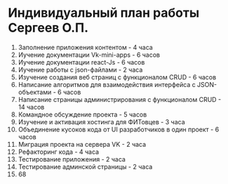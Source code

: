 # Индивидуальный план работы Сергеев О.П. 
1. Заполнение приложения контентом - 4 часа
2. Иучение документации Vk-mini-apps - 6 часов
3. Иучение документации react-Js - 6 часов
4. Иучение работы с json-файлами - 2 часа
4. Изучение создания веб страниц с функционалом CRUD - 6 часов
5. Написание алгоритмов для взаимодействия интерфейса с JSON-объектами - 6 часов
6. Написание страницы администрирования с функционалом CRUD - 14 часов
7. Командное обсуждение проекта - 5 часов
8. Изучение и активация хостинга для ФИТовцев - 3 часа
9. Объединение кусоков кода от UI разработчиков в один проект - 6 часов
10. Миграция проекта на сервера VK - 2 часа
11. Рефакторинг кода - 4 часа
12. Тестирование приложения - 2 часа
13. Тестирование админской страницы - 2 часа 
14. 68
